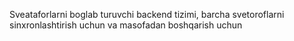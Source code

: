 Sveataforlarni boglab turuvchi backend tizimi, barcha svetoroflarni sinxronlashtirish uchun va masofadan boshqarish uchun 